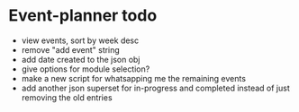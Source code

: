 # Event-planner todo

- view events, sort by week desc
- remove "add event" string
- add date created to the json obj
- give options for module selection?
- make a new script for whatsapping me the remaining events
- add another json superset for in-progress and completed instead of just
  removing the old entries
